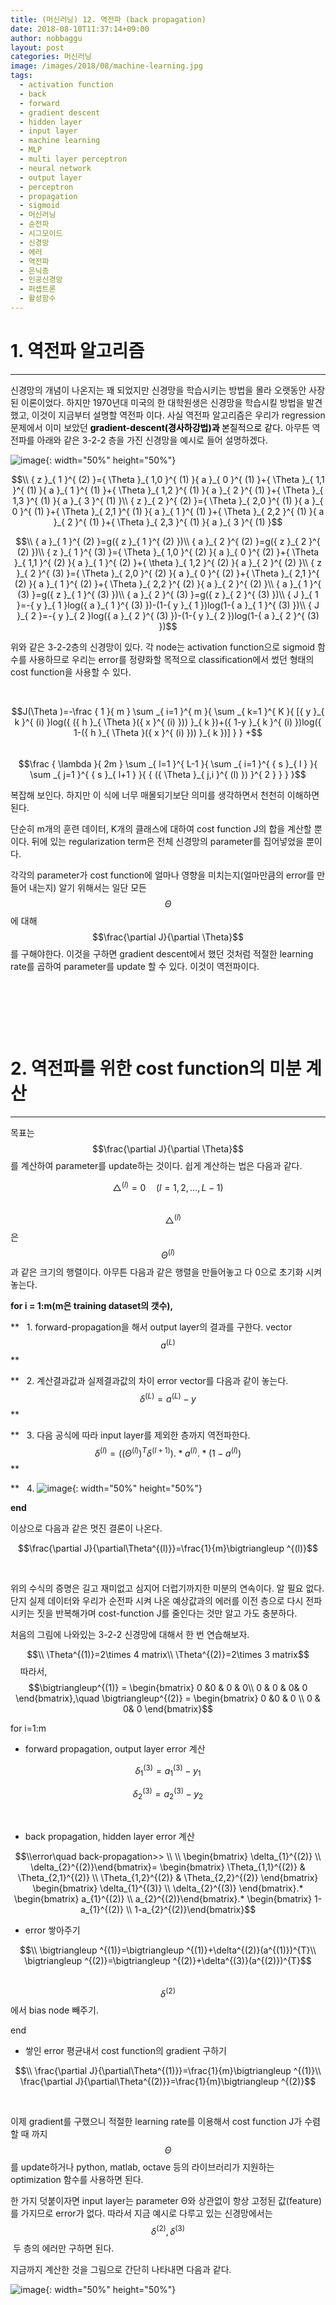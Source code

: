 ```yaml
---
title: (머신러닝) 12. 역전파 (back propagation)
date: 2018-08-10T11:37:14+09:00
author: nobbaggu
layout: post
categories: 머신러닝
image: /images/2018/08/machine-learning.jpg
tags:
  - activation function
  - back
  - forward
  - gradient descent
  - hidden layer
  - input layer
  - machine learning
  - MLP
  - multi layer perceptron
  - neural network
  - output layer
  - perceptron
  - propagation
  - sigmoid
  - 머신러닝
  - 순전파
  - 시그모이드
  - 신경망
  - 에러
  - 역전파
  - 은닉층
  - 인공신경망
  - 퍼셉트론
  - 활성함수
---
```

# 1. 역전파 알고리즘

* * *

신경망의 개념이 나온지는 꽤 되었지만 신경망을 학습시키는 방법을 몰라 오랫동안 사장된 이론이었다. 하지만 1970년대 미국의 한 대학원생은 신경망을 학습시킬 방법을 발견했고, 이것이 지금부터 설명할 역전파 이다. 사실 역전파 알고리즘은 우리가 regression 문제에서 이미 보았던 <span style="color: #000000;"><strong>gradient-descent(경사하강법)과 </strong>본질적으로 같다. </span>아무튼 역전파를 아래와 같은 3-2-2 층을 가진 신경망을 예시로 들어 설명하겠다.

![image](/images/2018/08/no-name-44-300x285.png){: width="50%" height="50%"}

$$\\ { z }_{ 1 }^{ (2) }={ \Theta }_{ 1,0 }^{ (1) }{ a }_{ 0 }^{ (1) }+{ \Theta }_{ 1,1 }^{ (1) }{ a }_{ 1 }^{ (1) }+{ \Theta }_{ 1,2 }^{ (1) }{ a }_{ 2 }^{ (1) }+{ \Theta }_{ 1,3 }^{ (1) }{ a }_{ 3 }^{ (1) }\\ { z }_{ 2 }^{ (2) }={ \Theta }_{ 2,0 }^{ (1) }{ a }_{ 0 }^{ (1) }+{ \Theta }_{ 2,1 }^{ (1) }{ a }_{ 1 }^{ (1) }+{ \Theta }_{ 2,2 }^{ (1) }{ a }_{ 2 }^{ (1) }+{ \Theta }_{ 2,3 }^{ (1) }{ a }_{ 3 }^{ (1) }$$ 

$$\\ { a }_{ 1 }^{ (2) }=g({ z }_{ 1 }^{ (2) })\\ { a }_{ 2 }^{ (2) }=g({ z }_{ 2 }^{ (2) })\\ { z }_{ 1 }^{ (3) }={ \Theta }_{ 1,0 }^{ (2) }{ a }_{ 0 }^{ (2) }+{ \Theta }_{ 1,1 }^{ (2) }{ a }_{ 1 }^{ (2) }+{ \theta }_{ 1,2 }^{ (2) }{ a }_{ 2 }^{ (2) }\\ { z }_{ 2 }^{ (3) }={ \Theta }_{ 2,0 }^{ (2) }{ a }_{ 0 }^{ (2) }+{ \Theta }_{ 2,1 }^{ (2) }{ a }_{ 1 }^{ (2) }+{ \Theta }_{ 2,2 }^{ (2) }{ a }_{ 2 }^{ (2) }\\ { a }_{ 1 }^{ (3) }=g({ z }_{ 1 }^{ (3) })\\ { a }_{ 2 }^{ (3) }=g({ z }_{ 2 }^{ (3) })\\ { J }_{ 1 }=-{ y }_{ 1 }log({ a }_{ 1 }^{ (3) })-(1-{ y }_{ 1 })log(1-{ a }_{ 1 }^{ (3) })\\ { J }_{ 2 }=-{ y }_{ 2 }log({ a }_{ 2 }^{ (3) })-(1-{ y }_{ 2 })log(1-{ a }_{ 2 }^{ (3) })$$ 

위와 같은 3-2-2층의 신경망이 있다. 각 node는 activation function으로 sigmoid 함수를 사용하므로 우리는 error를 정량화할 목적으로 classification에서 썼던 형태의 cost function을 사용할 수 있다.

&nbsp;

$$J(\Theta )=-\frac { 1 }{ m } \sum _{ i=1 }^{ m }{ \sum _{ k=1 }^{ K }{ [{ y }_{ k }^{ (i) }log({ ({ h }_{ \Theta }({ x }^{ (i) })) }_{ k })+({ 1-y }_{ k }^{ (i) })log({ 1-({ h }_{ \Theta }({ x }^{ (i) })) }_{ k })] } } +$$  $$\frac { \lambda }{ 2m } \sum _{ l=1 }^{ L-1 }{ \sum _{ i=1 }^{ { s }_{ l } }{ \sum _{ j=1 }^{ { s }_{ l+1 } }{ { ({ \Theta }_{ j,i }^{ (l) }) }^{ 2 } } } }$$

복잡해 보인다. 하지만 이 식에 너무 매몰되기보단 의미를 생각하면서 천천히 이해하면 된다.

단순히 m개의 훈련 데이터, K개의 클래스에 대하여 cost function J의 합을 계산할 뿐이다. 뒤에 있는 regularization term은 전체 신경망의 parameter를 집어넣었을 뿐이다.

각각의 parameter가 cost function에 얼마나 영향을 미치는지(얼마만큼의 error를 만들어 내는지) 알기 위해서는 일단 모든 $$\Theta$$에 대해 $$\frac{\partial J}{\partial \Theta}$$를 구해야한다. 이것을 구하면 gradient descent에서 했던 것처럼 적절한 learning rate를 곱하여 parameter를 update 할 수 있다. 이것이 역전파이다.

&nbsp;

&nbsp;

&nbsp;

# 2. 역전파를 위한 cost function의 미분 계산

* * *

목표는$$\frac{\partial J}{\partial \Theta}$$ 를 계산하여 parameter를 update하는 것이다. 쉽게 계산하는 법은 다음과 같다.

$$\bigtriangleup^{(l)} = 0\quad(l=1,2,...,L-1)$$      $$\quad \bigtriangleup^{(l)}$$은 $$\Theta^{(l)}$$과 같은 크기의 행렬이다. 아무튼 다음과 같은 행렬을 만들어놓고 다 0으로 초기화 시켜놓는다.

**for i = 1:m(m은 training dataset의 갯수),**

**   1. forward-propagation을 해서 output layer의 결과를 구한다. vector $$a^{ (L) }$$** 

**   2. 계산결과값과 실제결과값의 차이 error vector를 다음과 같이 놓는다. $$\delta^{(L)} = a^{(L)}-y$$** 

**   3. 다음 공식에 따라 input layer를 제외한 층까지 역전파한다.  $${ \delta }^{ (l) }=({ ({ \Theta }^{ (l) }) }^{ T }{ \delta }^{ (l+1) }).*{ a }^{ (l) }.*(1-{ a }^{ (l) })$$**

**   4. ![image](https://latex.codecogs.com/gif.latex?&space;\delta){: width="50%" height="50%"}

**end**

이상으로 다음과 같은 멋진 결론이 나온다.

$$\frac{\partial J}{\partial\Theta^{(l)}}=\frac{1}{m}\bigtriangleup ^{(l)}$$ 

&nbsp;

위의 수식의 증명은 길고 재미없고 심지어 더럽기까지한 미분의 연속이다. 알 필요 없다. 단지 실제 데이터와 우리가 순전파 시켜 나온 예상값과의 에러를 이전 층으로 다시 전파시키는 짓을 반복해가며 cost-function J를 줄인다는 것만 알고 가도 충분하다.

처음의 그림에 나와있는 3-2-2 신경망에 대해서 한 번 연습해보자.

$$\\ \Theta^{(1)}=2\times 4 matrix\\ \Theta^{(2)}=2\times 3 matrix$$     따라서,    $$\bigtriangleup^{(1)} = \begin{bmatrix} 0 &0 & 0 & 0\\ 0 & 0 & 0& 0 \end{bmatrix},\quad \bigtriangleup^{(2)} = \begin{bmatrix} 0 &0 & 0 \\ 0 & 0& 0 \end{bmatrix}$$

for i=1:m

  * forward propagation, output layer error 계산

$${ \delta }_{ 1 }^{ (3) }={ a }_{ 1 }^{ (3) }-{ y }_{ 1 }$$ 

$${ \delta }_{ 2 }^{ (3) }={ a }_{ 2 }^{ (3) }-{ y }_{ 2 }$$ 

&nbsp;

  * back propagation, hidden layer error 계산

$$\\error\quad back-propagation>> \\ \\ \begin{bmatrix} \delta_{1}^{(2)} \\ \delta_{2}^{(2)}\end{bmatrix}= \begin{bmatrix} \Theta_{1,1}^{(2)} & \Theta_{2,1}^{(2)} \\ \Theta_{1,2}^{(2)} & \Theta_{2,2}^{(2)} \end{bmatrix} \begin{bmatrix} \delta_{1}^{(3)} \\ \delta_{2}^{(3)} \end{bmatrix}.* \begin{bmatrix} a_{1}^{(2)} \\ a_{2}^{(2)}\end{bmatrix}.* \begin{bmatrix} 1-a_{1}^{(2)} \\ 1-a_{2}^{(2)}\end{bmatrix}$$ 

  * error 쌓아주기

$$\\ \bigtriangleup ^{(1)}=\bigtriangleup ^{(1)}+\delta^{(2)}(a^{(1)})^{T}\\ \bigtriangleup ^{(2)}=\bigtriangleup ^{(2)}+\delta^{(3)}(a^{(2)})^{T}$$        $$\delta^{(2)}$$에서 bias node 빼주기.

end

  * 쌓인 error 평균내서 cost function의 gradient 구하기

$$\\ \frac{\partial J}{\partial\Theta^{(1)}}=\frac{1}{m}\bigtriangleup ^{(1)}\\ \frac{\partial J}{\partial\Theta^{(2)}}=\frac{1}{m}\bigtriangleup ^{(2)}$$ 

&nbsp;

이제 gradient를 구했으니 적절한 learning rate를 이용해서 cost function J가 수렴할 때 까지 $$\Theta$$를 update하거나 python, matlab, octave 등의 라이브러리가 지원하는 optimization 함수를 사용하면 된다.

한 가지 덧붙이자면 input layer는 parameter Θ와 상관없이 항상 고정된 값(feature)를 가지므로 error가 없다. 따라서 지금 예시로 다루고 있는 신경망에서는 $$\delta^{ (2) }, \delta^{ (3) }$$ 두 층의 에러만 구하면 된다.

지금까지 계산한 것을 그림으로 간단히 나타내면 다음과 같다.

![image](/images/2018/08/no-name-45-295x300.png){: width="50%" height="50%"}

&nbsp;

&nbsp;
